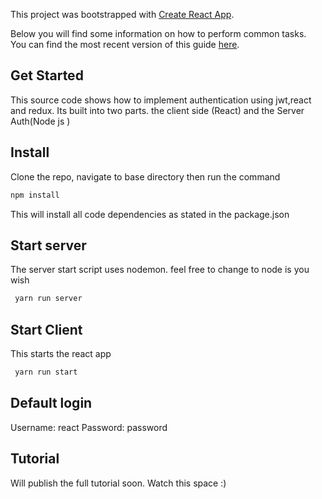 This project was bootstrapped with [Create React App](https://github.com/facebookincubator/create-react-app).

Below you will find some information on how to perform common tasks.<br>
You can find the most recent version of this guide [here](https://github.com/facebookincubator/create-react-app/blob/master/packages/react-scripts/template/README.md).

## Get Started 
This source code shows how to implement authentication using jwt,react and redux.
Its built into two parts. the client side (React) and the Server Auth(Node js <express>)

## Install 
Clone the repo, navigate to base directory then run the command
```sh
npm install
```
This will install all code dependencies as stated in the package.json

## Start server
The server start script uses nodemon. feel free to change to node is you wish
```sh
 yarn run server
```
## Start Client
This starts the react app

```sh
 yarn run start
```

## Default login
Username: react
Password: password 

## Tutorial 
Will publish the full tutorial soon. Watch this space :) 

